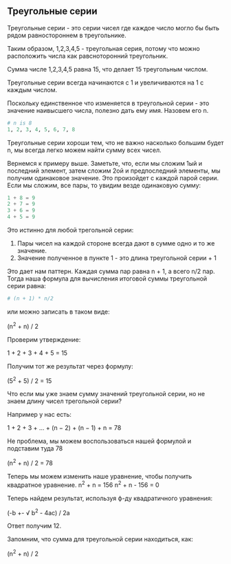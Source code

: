 <h2>Треугольные серии</h2>

Треугольные серии - это серии чисел где каждое число могло бы быть рядом 
равностороннем в треугольнике.

Таким образом, 1,2,3,4,5 - треугольная серия, потому что можно расположить числа как равсноторонний треугольник.

Сумма числе 1,2,3,4,5 равна 15, что делает 15 треугольным числом.

Треугольные серии всегда начинаются с 1 и увеличиваются на 1 с каждым числом.

Поскольку единственное что изменяется в треугольной серии - это значение наивысшего числа, полезно дать ему имя.
Назовем его n.

```python
# n is 8
1, 2, 3, 4, 5, 6, 7, 8
```

Треугольные серии хороши тем, что не важно насколько большим будет n, мы всегда легко можем найти сумму всех чисел.

Вернемся к примеру выше. Заметьте, что, если мы сложим 1ый и последний элемент, затем сложим 2ой и предпоследний элементы,
мы получим одинаковое значение. Это произойдет с каждой парой серии. Если мы сложим, все пары, то увидим везде одинаковую сумму:

```python
1 + 8 = 9
2 + 7 = 9
3 + 6 = 9
4 + 5 = 9
```

Это истинно для любой трегольной серии:
1. Пары чисел на каждой стороне всегда дают в сумме одно и то же значение.
2. Значение полученное в пункте 1 - это длина треугольной серии + 1

Это дает нам паттерн. Каждая сумма пар равна n + 1, а всего n/2 пар. 
Тогда наша формула для вычисления итоговой суммы треугольной серии равна:
```python
# (n + 1) * n/2
```

или можно записать в таком виде:  

(n<sup>2</sup> + n) / 2

Проверим утверждение:  

1 + 2 + 3 + 4 + 5 = 15


Получим тот же результат через формулу:

(5<sup>2</sup> + 5) / 2 = 15


Что если мы уже знаем сумму значений треугольной серии, но не знаем длину чисел трегольной серии?

Например у нас есть:  

1 + 2 + 3 + … + (n − 2) + (n − 1) + n = 78

Не проблема, мы можем воспользоваться нашей формулой и подставим туда 78  

(n<sup>2</sup> + n) / 2 = 78



Теперь мы можем изменить наше уравнение, чтобы получить квадратное уравнение.
n<sup>2</sup> + n = 156
n<sup>2</sup> + n - 156 = 0

Теперь найдем результат, используя ф-ду квадратичного уравнения:  

(-b +- &radic;<span>&nbsp;</span>b<sup>2</sup> - 4ac) / 2a

Ответ получим 12.

Запомним, что сумма для треугольной серии находиться, как:

(n<sup>2</sup> + n) / 2
